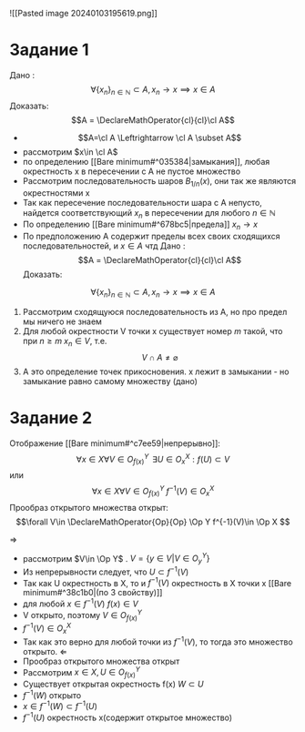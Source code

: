 ![[Pasted image 20240103195619.png]]
# Задание 1
Дано :
$$\forall \{x_n\}_{n\in \mathbb N}\subset A,  x_{n}\to x \implies x\in A$$
Доказать:
$$A = \DeclareMathOperator{cl}{cl}\cl A$$

- $$A=\cl A \Leftrightarrow \cl A \subset A$$
- рассмотрим $x\in \cl A$
- по определению [[Bare minimum#^035384|замыкания]],  любая окрестность x в пересечении с A не пустое множество
- Рассмотрим последовательность шаров $B_{1/n}(x)$, они так же являются окрестностями x
- Так как пересечение последовательности шара с A непусто, найдется соответствующий $x_n$ в пересечении для любого $n\in \mathbb N$
- По определению [[Bare minimum#^678bc5|предела]] $x_{n} \to x$
- По предположению A содержит пределы всех своих сходящихся последовательностей, и $x\in A$ чтд
Дано :
$$A = \DeclareMathOperator{cl}{cl}\cl A$$
Доказать:

$$\forall \{x_n\}_{n\in \mathbb N}\subset A,  x_{n}\to x \implies x\in A$$
1) Рассмотрим сходящуюся последовательность из А, но про предел мы ничего не знаем
2) Для любой окрестности  V точки х существует номер $m$ такой, что при $n\geqslant m \; x_{n}\in V$, т.е. $$V\cap A\neq \varnothing$$
3) А это определение точек прикосновения. x лежит в замыкании - но замыкание равно самому множеству (дано)

# Задание 2
Отображение [[Bare minimum#^c7ee59|непрерывно]]:
$$\forall x\in X \forall V \in O_{f(x)}^{Y\;}\; \exists U\in O_x^{X}: f(U)\subset V$$
или $$\forall x\in X \forall V \in O_{f(x)}^{Y}\; f^{-1}(V)\in O_x^X$$
Прообраз открытого множества открыт:
$$\forall V\in \DeclareMathOperator{Op}{Op} \Op Y f^{-1}(V)\in \Op X $$

$\Rightarrow$ 
- рассмотрим $V\in \Op Y$ . $V = \{y\in V| V \in O^Y_{y}\}$
- Из непрерывности следует, что $U \subset f^{-1}(V)$
- Так как U окрестность в X, то и $f^{-1}(V)$ окрестность в X точки x [[Bare minimum#^38c1b0|(по 3 свойству)]] 
- для любой $x\in f^{-1}(V)$ $f(x) \in V$ 
- V открыто, поэтому $V\in O^{Y}_{f(x)}$
- $f^{-1}(V) \in O_{x}^{X}$
- Так как это верно для любой точки из $f^{-1}(V)$, то тогда это множество открыто.
$\Leftarrow$
- Прообраз открытого множества открыт
- Рассмотрим $x\in X, U\in O_{f(x)}^{Y}$
- Существует открытая окрестность f(x) $W\subset U$
- $f^{-1}(W)$ открыто
- $x\in f^{-1}(W)\subset f^{-1}(U)$
- $f^{-1}(U)$ окрестность х(содержит открытое множество)
